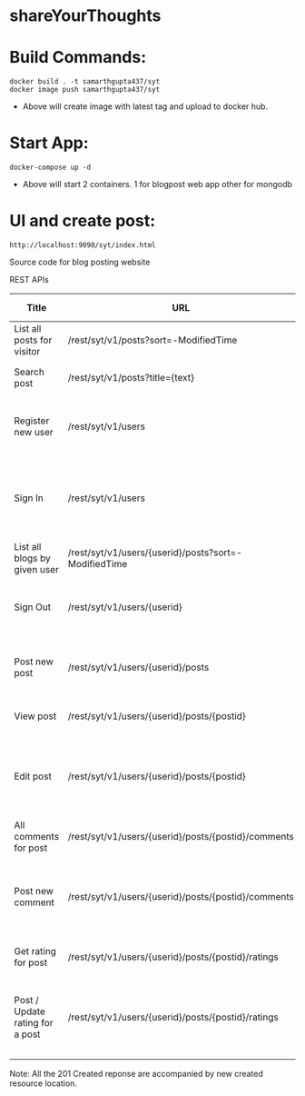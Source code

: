 # shareYourThoughts

# Build Commands:
    
    docker build . -t samarthgupta437/syt
    docker image push samarthgupta437/syt

  - Above will create image with latest tag and upload to docker hub.

# Start App:
    docker-compose up -d
- Above will start 2 containers. 1 for blogpost web app other for mongodb

# UI and create post:
    http://localhost:9090/syt/index.html


Source code for blog posting website

REST APIs 

| Title                           	| URL                                           	| Method 	| Response Code                                               	| Params / Data                                                                           	|
|---------------------------------	|-----------------------------------------------	|--------	|---------------------------------------------------------	|-----------------------------------------------------------------------------------------	|
| List all posts for visitor      	| /rest/syt/v1/posts?sort=-ModifiedTime                                    	| GET    	| 200 OK <br>404 Not found                                    	|                                                                                         	|
| Search post                     	| /rest/syt/v1/posts?title={text}                	| GET    	| 200 OK <br>404 Not found                                     	| searchByTitle : all the available blog title would be matched against the provided text 	|
| Register new user               	| /rest/syt/v1/users                                	| POST   	| 201 Created<br>403 Forbidden<br>400 Bad request                 	| {email, Name,password}                                                                  	|
| Sign In                         	| /rest/syt/v1/users                                	| POST   	| 200 OK<br>401 Unauthorized<br>400 Bad request<br>404 Not found      	| {email,password}                                                                        	|
| List all blogs by given user    	| /rest/syt/v1/users/{userid}/posts?sort=-ModifiedTime                       	| GET    	| 200 OK<br>404 Not found                                     	|                                                                                         	|
| Sign Out                        	| /rest/syt/v1/users/{userid}                       	| POST   	| 200 OK<br>404 Unauthorized<br>404 Not found                     	| {action: logout}                                                                        	|
| Post new post                   	| /rest/syt/v1/users/{userid}/posts                 	| POST   	| 201 Created<br>400 Bad request<br>401 Unauthorized              	| {Title,content}                                                                         	|
| View post                       	| /rest/syt/v1/users/{userid}/posts/{postid}         	| GET    	| 200 O<br>K404 Not found                                     	|                                                                                         	|
| Edit post                       	| /rest/syt/v1/users/{userid}/posts/{postid}         	| PUT    	| 200 OK<br>400 Bad Request<br>401 Unauthorized<br>404 Not found      	| {new content}                                                                           	|
| All comments for post           	| /rest/syt/v1/users/{userid}/posts/{postid}/comments 	| GET    	| 200 OK<br>404 Not found                                     	|                                                                                         	|
| Post new comment                	| /rest/syt/v1/users/{userid}/posts/{postid}/comments 	| POST   	| 201 Created<br>401 Unauthorized<br>400 Bad request<br>404 Not found 	| {commenting_user,comment_text}                                                          	|
| Get rating for post             	| /rest/syt/v1/users/{userid}/posts/{postid}/ratings  	| GET    	| 200 OK<br>404 Not found                                     	|                                                                                         	|
| Post / Update rating for a post 	| /rest/syt/v1/users/{userid}/posts/{postid}/ratings  	| POST   	| 201 Created<br>401 Unauthorized<br>400 Bad request<br>404 Not found 	| {rating: <1 .. 5>}                                                                      	|

Note: All the 201 Created reponse are accompanied by new created resource location. 

